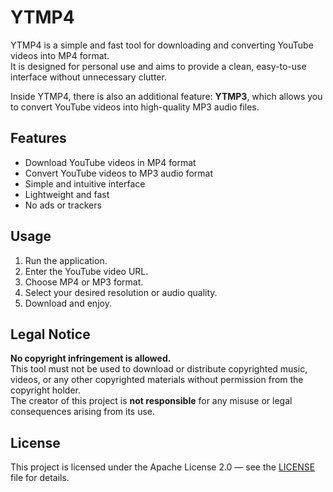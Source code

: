 # YTMP4

YTMP4 is a simple and fast tool for downloading and converting YouTube videos into MP4 format.  
It is designed for personal use and aims to provide a clean, easy-to-use interface without unnecessary clutter.

Inside YTMP4, there is also an additional feature: **YTMP3**, which allows you to convert YouTube videos into high-quality MP3 audio files.

## Features
- Download YouTube videos in MP4 format
- Convert YouTube videos to MP3 audio format
- Simple and intuitive interface
- Lightweight and fast
- No ads or trackers

## Usage
1. Run the application.
2. Enter the YouTube video URL.
3. Choose MP4 or MP3 format.
4. Select your desired resolution or audio quality.
5. Download and enjoy.

## Legal Notice
**No copyright infringement is allowed.**  
This tool must not be used to download or distribute copyrighted music, videos, or any other copyrighted materials without permission from the copyright holder.  
The creator of this project is **not responsible** for any misuse or legal consequences arising from its use.

## License
This project is licensed under the Apache License 2.0 — see the [LICENSE](LICENSE) file for details.
